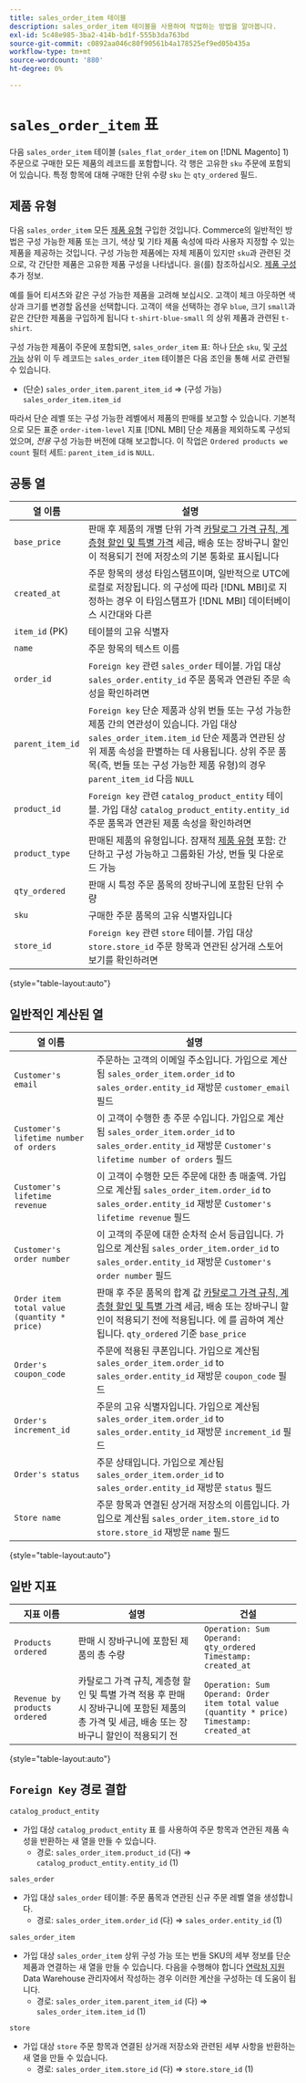 ```yaml
---
title: sales_order_item 테이블
description: sales_order_item 테이블을 사용하여 작업하는 방법을 알아봅니다.
exl-id: 5c48e985-3ba2-414b-bd1f-555b3da763bd
source-git-commit: c0892aa046c80f90561b4a178525ef9ed05b435a
workflow-type: tm+mt
source-wordcount: '880'
ht-degree: 0%

---
```


# `sales_order_item` 표

다음 `sales_order_item` 테이블 (`sales_flat_order_item` on [!DNL Magento] 1) 주문으로 구매한 모든 제품의 레코드를 포함합니다. 각 행은 고유한 `sku` 주문에 포함되어 있습니다. 특정 항목에 대해 구매한 단위 수량 `sku` 는 `qty_ordered` 필드.

## 제품 유형

다음 `sales_order_item` 모든 [제품 유형](https://experienceleague.adobe.com/docs/commerce-admin/catalog/products/product-create.html#product-types) 구입한 것입니다. Commerce의 일반적인 방법은 구성 가능한 제품 또는 크기, 색상 및 기타 제품 속성에 따라 사용자 지정할 수 있는 제품을 제공하는 것입니다. 구성 가능한 제품에는 자체 제품이 있지만 `sku`과 관련된 것으로, 각 간단한 제품은 고유한 제품 구성을 나타냅니다. 을(를) 참조하십시오. [제품 구성](https://developer.adobe.com/commerce/webapi/rest/tutorials/configurable-product/) 추가 정보.

예를 들어 티셔츠와 같은 구성 가능한 제품을 고려해 보십시오. 고객이 체크 아웃하면 색상과 크기를 변경할 옵션을 선택합니다. 고객이 색을 선택하는 경우 `blue`, 크기 `small`과 같은 간단한 제품을 구입하게 됩니다 `t-shirt-blue-small` 의 상위 제품과 관련된 `t-shirt`.

구성 가능한 제품이 주문에 포함되면, `sales_order_item` 표: 하나 [단순](https://experienceleague.adobe.com/docs/commerce-admin/catalog/products/types/product-create-simple.html) `sku`, 및 [구성 가능](https://experienceleague.adobe.com/docs/commerce-admin/catalog/products/types/product-create-configurable.html) 상위 이 두 레코드는 `sales_order_item` 테이블은 다음 조인을 통해 서로 관련될 수 있습니다.

* (단순) `sales_order_item.parent_item_id` => (구성 가능) `sales_order_item.item_id`

따라서 단순 레벨 또는 구성 가능한 레벨에서 제품의 판매를 보고할 수 있습니다. 기본적으로 모든 표준 `order-item-level` 지표 [!DNL MBI] 단순 제품을 제외하도록 구성되었으며, *전용* 구성 가능한 버전에 대해 보고합니다. 이 작업은 `Ordered products we count` 필터 세트: `parent_item_id` is `NULL`.

## 공통 열

| **열 이름** | **설명** |
|----|----|
| `base_price` | 판매 후 제품의 개별 단위 가격 [카탈로그 가격 규칙, 계층형 할인 및 특별 가격](https://experienceleague.adobe.com/docs/commerce-admin/catalog/products/pricing/pricing-advanced.html) 세금, 배송 또는 장바구니 할인이 적용되기 전에 저장소의 기본 통화로 표시됩니다 |
| `created_at` | 주문 항목의 생성 타임스탬프이며, 일반적으로 UTC에 로컬로 저장됩니다. 의 구성에 따라 [!DNL MBI]로 지정하는 경우 이 타임스탬프가 [!DNL MBI] 데이터베이스 시간대와 다른 |
| `item_id` (PK) | 테이블의 고유 식별자 |
| `name` | 주문 항목의 텍스트 이름 |
| `order_id` | `Foreign key` 관련 `sales_order` 테이블. 가입 대상 `sales_order.entity_id` 주문 품목과 연관된 주문 속성을 확인하려면 |
| `parent_item_id` | `Foreign key` 단순 제품과 상위 번들 또는 구성 가능한 제품 간의 연관성이 있습니다. 가입 대상 `sales_order_item.item_id` 단순 제품과 연관된 상위 제품 속성을 판별하는 데 사용됩니다. 상위 주문 품목(즉, 번들 또는 구성 가능한 제품 유형)의 경우 `parent_item_id` 다음 `NULL` |
| `product_id` | `Foreign key` 관련 `catalog_product_entity` 테이블. 가입 대상 `catalog_product_entity.entity_id` 주문 품목과 연관된 제품 속성을 확인하려면 |
| `product_type` | 판매된 제품의 유형입니다. 잠재적 [제품 유형](https://experienceleague.adobe.com/docs/commerce-admin/catalog/products/product-create.html#product-types) 포함: 간단하고 구성 가능하고 그룹화된 가상, 번들 및 다운로드 가능 |
| `qty_ordered` | 판매 시 특정 주문 품목의 장바구니에 포함된 단위 수량 |
| `sku` | 구매한 주문 품목의 고유 식별자입니다 |
| `store_id` | `Foreign key` 관련 `store` 테이블. 가입 대상 `store.store_id` 주문 항목과 연관된 상거래 스토어 보기를 확인하려면 |

{style=&quot;table-layout:auto&quot;}

## 일반적인 계산된 열

| **열 이름** | **설명** |
|---|---|
| `Customer's email` | 주문하는 고객의 이메일 주소입니다. 가입으로 계산됨 `sales_order_item.order_id` to `sales_order.entity_id` 재방문 `customer_email` 필드 |
| `Customer's lifetime number of orders` | 이 고객이 수행한 총 주문 수입니다. 가입으로 계산됨 `sales_order_item.order_id` to `sales_order.entity_id` 재방문 `Customer's lifetime number of orders` 필드 |
| `Customer's lifetime revenue` | 이 고객이 수행한 모든 주문에 대한 총 매출액. 가입으로 계산됨 `sales_order_item.order_id` to `sales_order.entity_id` 재방문 `Customer's lifetime revenue` 필드 |
| `Customer's order number` | 이 고객의 주문에 대한 순차적 순서 등급입니다. 가입으로 계산됨 `sales_order_item.order_id` to `sales_order.entity_id` 재방문 `Customer's order number` 필드 |
| `Order item total value (quantity * price)` | 판매 후 주문 품목의 합계 값 [카탈로그 가격 규칙, 계층형 할인 및 특별 가격](https://experienceleague.adobe.com/docs/commerce-admin/catalog/products/pricing/pricing-advanced.html) 세금, 배송 또는 장바구니 할인이 적용되기 전에 적용됩니다. 에 를 곱하여 계산됩니다. `qty_ordered` 기준 `base_price` |
| `Order's coupon_code` | 주문에 적용된 쿠폰입니다. 가입으로 계산됨 `sales_order_item.order_id` to `sales_order.entity_id` 재방문 `coupon_code` 필드 |
| `Order's increment_id` | 주문의 고유 식별자입니다. 가입으로 계산됨 `sales_order_item.order_id` to `sales_order.entity_id` 재방문 `increment_id` 필드 |
| `Order's status` | 주문 상태입니다. 가입으로 계산됨 `sales_order_item.order_id` to `sales_order.entity_id` 재방문 `status` 필드 |
| `Store name` | 주문 항목과 연결된 상거래 저장소의 이름입니다. 가입으로 계산됨 `sales_order_item.store_id` to `store.store_id` 재방문 `name` 필드 |

{style=&quot;table-layout:auto&quot;}

## 일반 지표

| **지표 이름** | **설명** | **건설** |
|---|---|---|
| `Products ordered` | 판매 시 장바구니에 포함된 제품의 총 수량 | `Operation: Sum`<br>`Operand: qty_ordered`<br>`Timestamp: created_at` |
| `Revenue by products ordered` | 카탈로그 가격 규칙, 계층형 할인 및 특별 가격 적용 후 판매 시 장바구니에 포함된 제품의 총 가격 및 세금, 배송 또는 장바구니 할인이 적용되기 전 | `Operation: Sum`<br>`Operand: Order item total value (quantity * price)`<br>`Timestamp: created_at` |

{style=&quot;table-layout:auto&quot;}

## `Foreign Key` 경로 결합

`catalog_product_entity`

* 가입 대상 `catalog_product_entity` 표 를 사용하여 주문 항목과 연관된 제품 속성을 반환하는 새 열을 만들 수 있습니다.
   * 경로: `sales_order_item.product_id` (다) => `catalog_product_entity.entity_id` (1)

`sales_order`

* 가입 대상 `sales_order` 테이블: 주문 품목과 연관된 신규 주문 레벨 열을 생성합니다.
   * 경로: `sales_order_item.order_id` (다) => `sales_order.entity_id` (1)

`sales_order_item`

* 가입 대상 `sales_order_item` 상위 구성 가능 또는 번들 SKU의 세부 정보를 단순 제품과 연결하는 새 열을 만들 수 있습니다. 다음을 수행해야 합니다 [연락처 지원](../../guide-overview.md) Data Warehouse 관리자에서 작성하는 경우 이러한 계산을 구성하는 데 도움이 됩니다.
   * 경로: `sales_order_item.parent_item_id` (다) => `sales_order_item.item_id` (1)

`store`

* 가입 대상 `store` 주문 항목과 연결된 상거래 저장소와 관련된 세부 사항을 반환하는 새 열을 만들 수 있습니다.
   * 경로: `sales_order_item.store_id` (다) => `store.store_id` (1)
